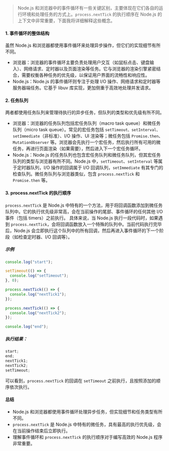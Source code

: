 > Node.js 和浏览器中的事件循环有一些关键区别，主要体现在它们各自的运行环境和处理任务的方式上。`process.nextTick` 的执行顺序在 Node.js 的上下文中非常重要，下面我将详细解释这些概念。

#### 1. 事件循环的整体结构

虽然 Node.js 和浏览器都使用事件循环来处理异步操作，但它们的实现细节有所不同。

- 浏览器：浏览器的事件循环主要负责处理用户交互（如鼠标点击、键盘输入）、网络请求、定时器以及页面渲染等任务。它与浏览器的渲染引擎紧密结合，需要权衡各种任务的优先级，以保证用户界面的流畅性和响应性。
- Node.js：Node.js 的事件循环则专注于处理 I/O 操作、网络请求和定时器等服务器端任务。它基于 libuv 库实现，更加侧重于高效地处理并发请求。

#### 2. 任务队列

两者都使用任务队列来管理待执行的异步任务，但队列的类型和优先级有所不同。

- 浏览器：浏览器的任务队列包括宏任务队列（macro task queue）和微任务队列（micro task queue）。常见的宏任务包括 `setTimeout、setInterval、setImmediate`（非标准）、I/O 操作、UI 渲染等；微任务包括 `Promise.then`、`MutationObserver` 等。浏览器会先执行一个宏任务，然后执行所有可用的微任务，再进行页面渲染（如果需要），然后进入下一个宏任务循环。
- Node.js：Node.js 的任务队列也包含宏任务队列和微任务队列，但其宏任务队列的类型与浏览器有所不同。Node.js 中，`setTimeout`、`setInterval` 等属于定时器队列，I/O 操作的回调属于 I/O 回调队列，`setImmediate` 有其专门的检查队列。微任务队列与浏览器类似，包含 `process.nextTick` 和 `Promise.then` 等。

#### 3. process.nextTick 的执行顺序

`process.nextTick` 是 Node.js 中特有的一个方法，用于将回调函数添加到微任务队列中。它的执行优先级非常高，会在当前操作的尾部、事件循环的任何其他 I/O 事件（包括 timers）之前执行。
具体来说，当 Node.js 执行一段代码时，如果遇到 `process.nextTick`，会将回调函数放入一个特殊的队列中。当前代码执行完毕后，Node.js 会立即执行这个队列中的所有回调，然后再进入事件循环的下一个阶段（如检查定时器、I/O 回调等）。

##### 示例

```js
console.log("start");

setTimeout(() => {
  console.log("setTimeout");
}, 0);

process.nextTick(() => {
  console.log("nextTick1");
});

process.nextTick(() => {
  console.log("nextTick2");
});

console.log("end");
```

##### 执行结果：

```js
start;
end;
nextTick1;
nextTick2;
setTimeout;
```

可以看到，`process.nextTick` 的回调在 `setTimeout` 之前执行，且按照添加的顺序依次执行。

#### 总结

- Node.js 和浏览器都使用事件循环处理异步任务，但实现细节和任务类型有所不同。
- `process.nextTick` 是 Node.js 中特有的微任务，具有最高的执行优先级，会在当前操作结束后立即执行。
- 理解事件循环和 `process.nextTick` 的执行顺序对于编写高效的 Node.js 程序非常重要。
